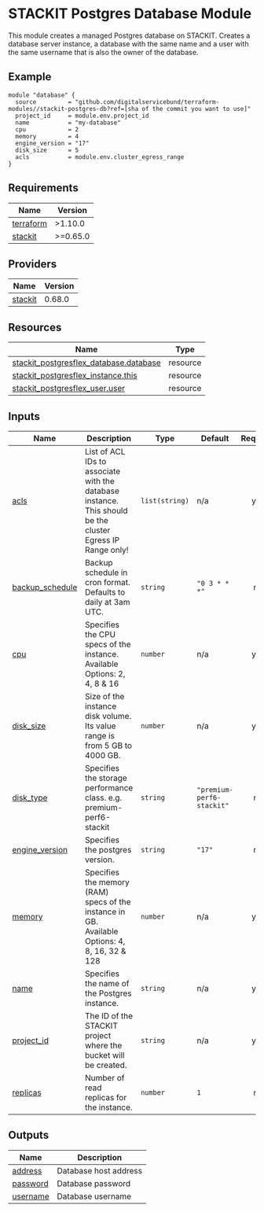 # STACKIT Postgres Database Module

This module creates a managed Postgres database on STACKIT. Creates a database server instance, a database with the same
name and a user with the same username that is also the owner of the database.

## Example

```hcl
module "database" {
  source         = "github.com/digitalservicebund/terraform-modules//stackit-postgres-db?ref=[sha of the commit you want to use]"
  project_id     = module.env.project_id
  name           = "my-database"
  cpu            = 2
  memory         = 4
  engine_version = "17"
  disk_size      = 5
  acls           = module.env.cluster_egress_range
}
```

<!-- BEGIN_TF_DOCS -->
## Requirements

| Name | Version |
|------|---------|
| <a name="requirement_terraform"></a> [terraform](#requirement\_terraform) | >1.10.0 |
| <a name="requirement_stackit"></a> [stackit](#requirement\_stackit) | >=0.65.0 |

## Providers

| Name | Version |
|------|---------|
| <a name="provider_stackit"></a> [stackit](#provider\_stackit) | 0.68.0 |

## Resources

| Name | Type |
|------|------|
| [stackit_postgresflex_database.database](https://registry.terraform.io/providers/stackitcloud/stackit/latest/docs/resources/postgresflex_database) | resource |
| [stackit_postgresflex_instance.this](https://registry.terraform.io/providers/stackitcloud/stackit/latest/docs/resources/postgresflex_instance) | resource |
| [stackit_postgresflex_user.user](https://registry.terraform.io/providers/stackitcloud/stackit/latest/docs/resources/postgresflex_user) | resource |

## Inputs

| Name | Description | Type | Default | Required |
|------|-------------|------|---------|:--------:|
| <a name="input_acls"></a> [acls](#input\_acls) | List of ACL IDs to associate with the database instance. This should be the cluster Egress IP Range only! | `list(string)` | n/a | yes |
| <a name="input_backup_schedule"></a> [backup\_schedule](#input\_backup\_schedule) | Backup schedule in cron format. Defaults to daily at 3am UTC. | `string` | `"0 3 * * *"` | no |
| <a name="input_cpu"></a> [cpu](#input\_cpu) | Specifies the CPU specs of the instance. Available Options: 2, 4, 8 & 16 | `number` | n/a | yes |
| <a name="input_disk_size"></a> [disk\_size](#input\_disk\_size) | Size of the instance disk volume. Its value range is from 5 GB to 4000 GB. | `number` | n/a | yes |
| <a name="input_disk_type"></a> [disk\_type](#input\_disk\_type) | Specifies the storage performance class. e.g. premium-perf6-stackit | `string` | `"premium-perf6-stackit"` | no |
| <a name="input_engine_version"></a> [engine\_version](#input\_engine\_version) | Specifies the postgres version. | `string` | `"17"` | no |
| <a name="input_memory"></a> [memory](#input\_memory) | Specifies the memory (RAM) specs of the instance in GB. Available Options: 4, 8, 16, 32 & 128 | `number` | n/a | yes |
| <a name="input_name"></a> [name](#input\_name) | Specifies the name of the Postgres instance. | `string` | n/a | yes |
| <a name="input_project_id"></a> [project\_id](#input\_project\_id) | The ID of the STACKIT project where the bucket will be created. | `string` | n/a | yes |
| <a name="input_replicas"></a> [replicas](#input\_replicas) | Number of read replicas for the instance. | `number` | `1` | no |

## Outputs

| Name | Description |
|------|-------------|
| <a name="output_address"></a> [address](#output\_address) | Database host address |
| <a name="output_password"></a> [password](#output\_password) | Database password |
| <a name="output_username"></a> [username](#output\_username) | Database username |
<!-- END_TF_DOCS -->
